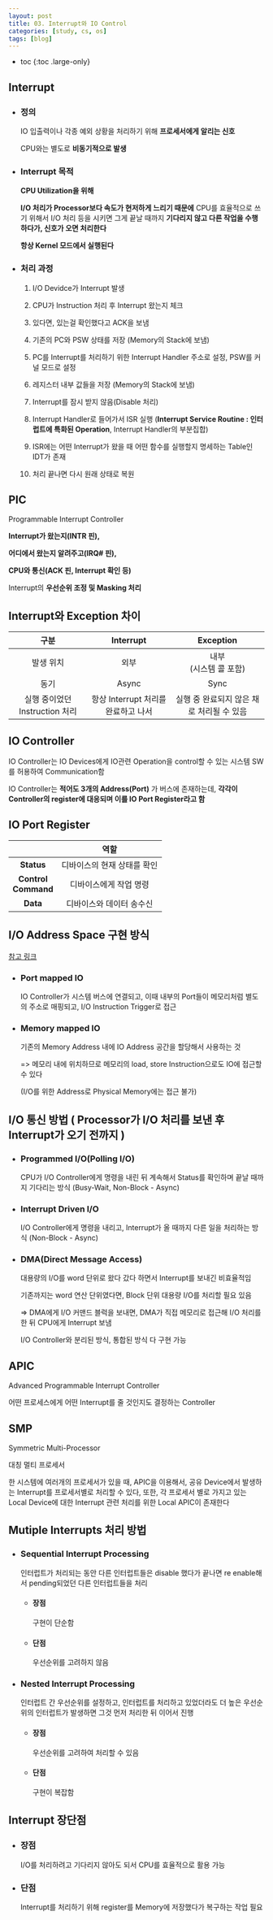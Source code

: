 ```yaml
---
layout: post
title: 03. Interrupt와 IO Control
categories: [study, cs, os]
tags: [blog]
---
```


- toc
{:toc .large-only}


## Interrupt
+ ### 정의
  IO 입출력이나 각종 예외 상황을 처리하기 위해 **프로세서에게 알리는 신호**

  CPU와는 별도로 **비동기적으로 발생**

+ ### Interrupt 목적

  **CPU Utilization을 위해**

  **I/O 처리가 Processor보다 속도가 현저하게 느리기 때문에** CPU를 효율적으로 쓰기 위해서 I/O 처리 등을 시키면 그게 끝날 때까지 **기다리지 않고 다른 작업을 수행하다가, 신호가 오면 처리한다**

  **항상 Kernel 모드에서 실행된다**

+ ### 처리 과정

  1. I/O Devidce가 Interrupt 발생

  2. CPU가 Instruction 처리 후 Interrupt 왔는지 체크

  3. 있다면, 있는걸 확인했다고 ACK을 보냄

  4. 기존의 PC와 PSW 상태를 저장 (Memory의 Stack에 보냄)

  5. PC를 Interrupt를 처리하기 위한 Interrupt Handler 주소로 설정, PSW를 커널 모드로 설정

  6. 레지스터 내부 값들을 저장 (Memory의 Stack에 보냄)

  7. Interrupt를 잠시 받지 않음(Disable 처리)

  8. Interrupt Handler로 들어가서 ISR 실행
    (**Interrupt Service Routine : 인터럽트에 특화된 Operation**, Interrupt Handler의 부분집합)

  9. ISR에는 어떤 Interrupt가 왔을 때 어떤 함수를 실행할지 명세하는 Table인 IDT가 존재

  10. 처리 끝나면 다시 원래 상태로 복원

## PIC

Programmable Interrupt Controller

**Interrupt가 왔는지(INTR 핀),**

**어디에서 왔는지 알려주고(IRQ# 핀),**

**CPU와 통신(ACK 핀, Interrupt 확인 등)**

Interrupt의 **우선순위 조정 및 Masking 처리**

## Interrupt와 Exception 차이

|              구분              |              Interrupt              |                 Exception                 |
| :----------------------------: | :---------------------------------: | :---------------------------------------: |
|           발생 위치            |                외부                 |         내부<br>(시스템 콜 포함)          |
|              동기              |                Async                |                   Sync                    |
| 실행 중이었던 Instruction 처리 | 항상 Interrupt 처리를 완료하고 나서 | 실행 중 완료되지 않은 채로 처리될 수 있음 |

## IO Controller

IO Controller는 IO Devices에게 IO관련 Operation을 control할 수 있는 시스템 SW를 허용하여 Communication함

IO Controller는 **적어도 3개의 Address(Port)** 가 버스에 존재하는데, **각각이 Controller의 register에 대응되며 이를 IO Port Register라고 함**

## IO Port Register

|                        |            역할             |
| :--------------------: | :-------------------------: |
|       **Status**       | 디바이스의 현재 상태를 확인 |
| **Control<br>Command** |   디바이스에게 작업 명령    |
|        **Data**        |  디바이스와 데이터 송수신   |

## I/O Address Space 구현 방식

[참고 링크](https://saksin.tistory.com/1221)

- ### Port mapped IO

  IO Controller가 시스템 버스에 연결되고, 이때 내부의 Port들이 메모리처럼 별도의 주소로 매핑되고, I/O Instruction Trigger로 접근

- ### Memory mapped IO
  기존의 Memory Address 내에 IO Address 공간을 할당해서 사용하는 것

  => 메모리 내에 위치하므로 메모리의 load, store Instruction으로도 IO에 접근할 수 있다

  (I/O를 위한 Address로 Physical Memory에는 접근 불가)

## I/O 통신 방법 ( Processor가 I/O 처리를 보낸 후 Interrupt가 오기 전까지 )

- ### Programmed I/O(Polling I/O)
  CPU가 I/O Controller에게 명령을 내린 뒤 계속해서 Status를 확인하며 끝날 때까지 기다리는 방식 (Busy-Wait, Non-Block - Async)
- ### Interrupt Driven I/O
  I/O Controller에게 명령을 내리고, Interrupt가 올 때까지 다른 일을 처리하는 방식 (Non-Block - Async)
- ### DMA(Direct Message Access)

  대용량의 I/O를 word 단위로 왔다 갔다 하면서 Interrupt를 보내긴 비효율적임

  기존까지는 word 연산 단위였다면, Block 단위 대용량 I/O를 처리할 필요 있음

  => DMA에게 I/O 커맨드 블럭을 보내면, DMA가 직접 메모리로 접근해 I/O 처리를 한 뒤 CPU에게 Interrupt 보냄

  I/O Controller와 분리된 방식, 통합된 방식 다 구현 가능

## APIC

Advanced Programmable Interrupt Controller

어떤 프로세스에게 어떤 Interrupt를 줄 것인지도 결정하는 Controller

## SMP

Symmetric Multi-Processor

대칭 멀티 프로세서

한 시스템에 여러개의 프로세서가 있을 때, APIC을 이용해서, 공유 Device에서 발생하는 Interrupt를 프로세서별로 처리할 수 있다,
또한, 각 프로세서 별로 가지고 있는 Local Device에 대한 Interrupt 관련 처리를 위한 Local APIC이 존재한다

## Mutiple Interrupts 처리 방법

- ### Sequential Interrupt Processing
  인터럽트가 처리되는 동안 다른 인터럽트들은 disable 했다가 끝나면 re enable해서 pending되었던 다른 인터럽트들을 처리
  - #### 장점
    구현이 단순함
  - #### 단점
    우선순위를 고려하지 않음
- ### Nested Interrupt Processing
  인터럽트 간 우선순위를 설정하고, 인터럽트를 처리하고 있었더라도 더 높은 우선순위의 인터럽트가 발생하면 그것 먼저 처리한 뒤 이어서 진행
  - #### 장점
    우선순위를 고려하여 처리할 수 있음
  - #### 단점
    구현이 복잡함

## Interrupt 장단점

- ### 장점
  I/O를 처리하려고 기다리지 않아도 되서 CPU를 효율적으로 활용 가능
- ### 단점
  Interrupt를 처리하기 위해 register를 Memory에 저장했다가 복구하는 작업 필요